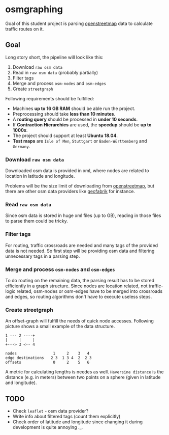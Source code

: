 # osmgraphing

Goal of this student project is parsing [openstreetmap][web_openstreetmap] data to calculate traffic routes on it.

## Goal

Long story short, the pipeline will look like this:

1. Download `raw osm data`
2. Read in `raw osm data` (probably partially)
3. Filter tags
4. Merge and process `osm-nodes` and `osm-edges`
5. Create `streetgraph`

Following requirements should be fulfilled:

- Machines __up to 16 GB RAM__ should be able run the project.
- Preprocessing should take __less than 10 minutes__.
- A __routing query__ should be processed in __under 10 seconds__.
- If __Contraction Hierarchies__ are used, the __speedup__ should be __up to 1000x__.
- The project should support at least __Ubuntu 18.04__.
- __Test maps__ are `Isle of Men`, `Stuttgart` or `Baden-Württemberg` and `Germany`.

### Download `raw osm data`

Downloaded osm data is provided in xml, where nodes are related to location in latitude and longitude.

Problems will be the size limit of downloading from [openstreetmap][web_openstreetmap], but there are other osm data providers like [geofabrik][web_geofabrik] for instance.

### Read `raw osm data`

Since osm data is stored in huge xml files (up to GB), reading in those files to parse them could be tricky.

### Filter tags

For routing, traffic crossroads are needed and many tags of the provided data is not needed.
So first step will be providing osm data and filtering unnecessary tags in a parsing step.

### Merge and process `osm-nodes` and `osm-edges`

To do routing on the remaining data, the parsing result has to be stored efficiently in a graph structure.
Since nodes are location related, not traffic-logic related, osm-nodes or osm-edges have to be merged into crossroads and edges, so routing algorithms don't have to execute useless steps.

### Create streetgraph

An offset-graph will fulfill the needs of quick node accesses.
Following picture shows a small example of the data structure.

```text
1 --- 2 ----+
|     |     |
+---> 3 <-- 4

nodes                1     2    3   4
edge destinations   2 3  1 3 4  2  2 3
offsets              0     2    5   6
```

A metric for calculating lengths is needes as well.
`Haversine distance` is the distance (e.g. in meters) between two points on a sphere (given in latitude and longitude).

## TODO

- Check `leaflet` - osm data provider?
- Write info about filtered tags (count them explicitly)
- Check order of latitude and longitude since changing it during development is quite annoying ._.

[web_openstreetmap]: https://openstreetmap.org
[web_geofabrik]: https://geofabrik.de
